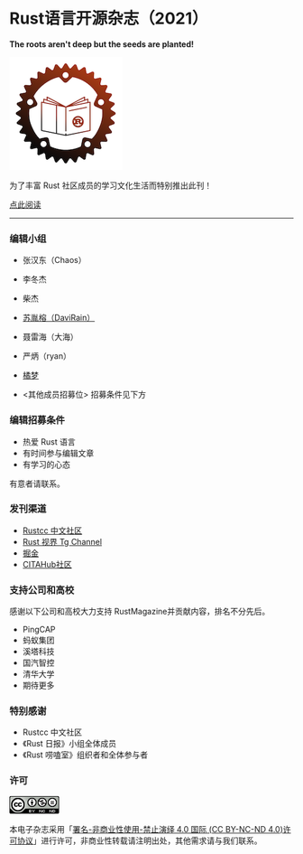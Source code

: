 # Rust语言开源杂志（2021）

**The roots aren't deep but the seeds are planted!**

![logo](./src/image/rust_magazine3.png)

为了丰富 Rust 社区成员的学习文化生活而特别推出此刊！

[点此阅读](https://rustmagazine.github.io/rust_magazine_2021/)

---

### 编辑小组

- 张汉东（Chaos）
- 李冬杰
- 柴杰
- [苏胤榕（DaviRain）](https://github.com/DaviRain-Su)
- 聂雷海（大海）
- 严炳（ryan）
- [橘梦](https://github.com/wangshengfei/)

- <其他成员招募位> 招募条件见下方

### 编辑招募条件

- 热爱 Rust 语言
- 有时间参与编辑文章
- 有学习的心态

有意者请联系。

### 发刊渠道

- [Rustcc 中文社区](https://rustcc.cn)
- [Rust 视界 Tg Channel](https://t.me/rust_daily_news)
- [掘金](https://juejin.cn/user/123560414944158)
- [CITAHub社区](https://talk.citahub.com)

### 支持公司和高校

感谢以下公司和高校大力支持 RustMagazine并贡献内容，排名不分先后。

- PingCAP
- 蚂蚁集团
- 溪塔科技
- 国汽智控
- 清华大学
- 期待更多


### 特别感谢

- Rustcc 中文社区
- 《Rust 日报》小组全体成员
- 《Rust 唠嗑室》组织者和全体参与者

### 许可

![](./src/image/cc.png)

本电子杂志采用「[署名-非商业性使用-禁止演绎 4.0 国际 (CC BY-NC-ND 4.0)许可协议](https://creativecommons.org/licenses/by-nc-nd/4.0/deed.zh-Hans)」进行许可，非商业性转载请注明出处，其他需求请与我们联系。
